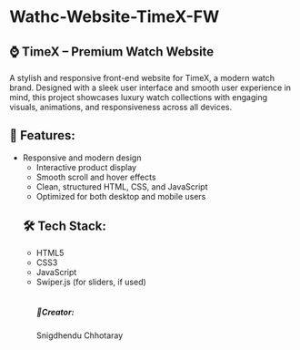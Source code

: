 # Wathc-Website-TimeX-FW
<h2>⌚ TimeX – Premium Watch Website</h2>
A stylish and responsive front-end website for TimeX, a modern watch brand. Designed with a sleek user interface and smooth user experience in mind, this project showcases luxury watch collections with engaging visuals, animations, and responsiveness across all devices.

<h2>🚀 Features:</h2>
<ul>
    <li>Responsive and modern design<ul>
    <li>Interactive product display</li>
    <li>Smooth scroll and hover effects</li>
    <li>Clean, structured HTML, CSS, and JavaScript</li>
    <li>Optimized for both desktop and mobile users</li>
</ul>

<h2>🛠️ Tech Stack:</h2>
<ul>
    <li>HTML5</li>
    <li>CSS3</li>
    <li>JavaScript</li>
    <li>Swiper.js (for sliders, if used)</li><br>

<h5>👤Creator:</h5>
Snigdhendu Chhotaray